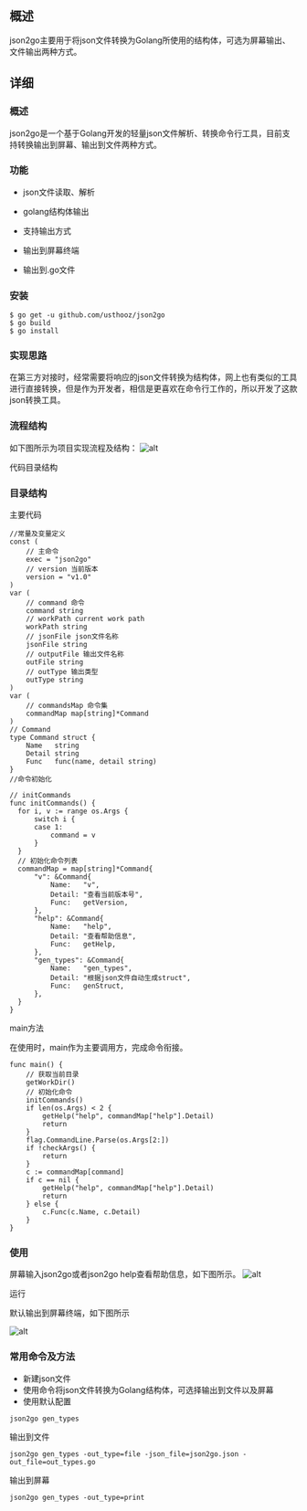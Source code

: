 ## 概述
json2go主要用于将json文件转换为Golang所使用的结构体，可选为屏幕输出、文件输出两种方式。
## 详细
### 概述

json2go是一个基于Golang开发的轻量json文件解析、转换命令行工具，目前支持转换输出到屏幕、输出到文件两种方式。

### 功能

- json文件读取、解析
- golang结构体输出
- 支持输出方式

- 输出到屏幕终端
- 输出到.go文件
### 安装
```
$ go get -u github.com/usthooz/json2go
$ go build
$ go install
```
### 实现思路

在第三方对接时，经常需要将响应的json文件转换为结构体，网上也有类似的工具进行直接转换，但是作为开发者，相信是更喜欢在命令行工作的，所以开发了这款json转换工具。

### 流程结构

如下图所示为项目实现流程及结构：
![alt](http://www.demodashi.com/contentImages/image/20190218/zeotmZsJV7vLjcGjuuv.png)

代码目录结构

### 目录结构

主要代码

```
//常量及变量定义
const (
    // 主命令
    exec = "json2go"
    // version 当前版本
    version = "v1.0"
)
var (
    // command 命令
    command string
    // workPath current work path
    workPath string
    // jsonFile json文件名称
    jsonFile string
    // outputFile 输出文件名称
    outFile string
    // outType 输出类型
    outType string
)
var (
    // commandsMap 命令集
    commandMap map[string]*Command
)
// Command
type Command struct {
    Name   string
    Detail string
    Func   func(name, detail string)
}
//命令初始化

// initCommands
func initCommands() {
  for i, v := range os.Args {
      switch i {
      case 1:
          command = v
      }
  }
  // 初始化命令列表
  commandMap = map[string]*Command{
      "v": &Command{
          Name:   "v",
          Detail: "查看当前版本号",
          Func:   getVersion,
      },
      "help": &Command{
          Name:   "help",
          Detail: "查看帮助信息",
          Func:   getHelp,
      },
      "gen_types": &Command{
          Name:   "gen_types",
          Detail: "根据json文件自动生成struct",
          Func:   genStruct,
      },
  }
}
```
main方法

在使用时，main作为主要调用方，完成命令衔接。
```
func main() {
    // 获取当前目录
    getWorkDir()
    // 初始化命令
    initCommands()
    if len(os.Args) < 2 {
        getHelp("help", commandMap["help"].Detail)
        return
    }
    flag.CommandLine.Parse(os.Args[2:])
    if !checkArgs() {
        return
    }
    c := commandMap[command]
    if c == nil {
        getHelp("help", commandMap["help"].Detail)
        return
    } else {
        c.Func(c.Name, c.Detail)
    }
}
```
### 使用

屏幕输入json2go或者json2go help查看帮助信息，如下图所示。
![alt](http://www.demodashi.com/contentImages/image/20190218/S4gu2ruKHbSXhQrjI69.png)

运行

默认输出到屏幕终端，如下图所示

![alt](http://www.demodashi.com/contentImages/image/20190218/AhGQ8FX7g7ksPJKuPtS.png)

### 常用命令及方法

- 新建json文件
- 使用命令将json文件转换为Golang结构体，可选择输出到文件以及屏幕
- 使用默认配置
```
json2go gen_types
```
输出到文件
```
json2go gen_types -out_type=file -json_file=json2go.json -out_file=out_types.go
```
输出到屏幕
```
json2go gen_types -out_type=print
```